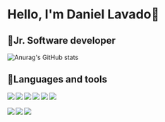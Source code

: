 <h1>Hello,
I'm Daniel Lavado👋
  <h2>📝Jr. Software developer</h2>
</h1>

![Anurag's GitHub stats](https://github-readme-stats.vercel.app/api?username=druzagg&show_icons=true&theme=radical)

<h2>🎯Languages and tools</h2>
<div> 

<img align="left" src="https://img.shields.io/badge/-JavaScript-F7DF1E?logo=javascript&logoColor=black&style=for-the-badge"/>
<img align="left" src="https://img.shields.io/badge/-HTML5-E34F26?logo=html5&logoColor=white&style=for-the-badge"/>
<img align="left" src="https://img.shields.io/badge/-CSS3-1572B6?logo=css3&logoColor=white&style=for-the-badge"/>
<img align="left" src="https://img.shields.io/badge/-Node.js-339933?logo=node.js&logoColor=white&style=for-the-badge"/>
<img align="left" src="https://img.shields.io/badge/-MongoDb-green?logo=mongodb&logoColor=white&style=for-the-badge"/>
<img align="left" src="https://img.shields.io/badge/-React-61DAFB?logo=react&logoColor=white&style=for-the-badge"/>
  <br><br/>
<img align="left" src="https://img.shields.io/badge/-Java-white?logo=java&logoColor=ff0000&logoWidith=200&style=for-the-badge"/>
<img align="left" src="https://img.shields.io/badge/-Spring-339933?logo=spring&logoColor=white&style=for-the-badge"/>
<img align="left" src="https://img.shields.io/badge/-PostgreSQL-4169E1?logo=postgresql&logoColor=white&style=for-the-badge"/>
  
</div>
